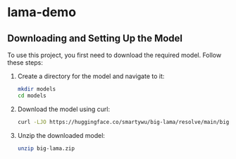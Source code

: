 # lama-demo

## Downloading and Setting Up the Model

To use this project, you first need to download the required model. Follow these steps:

1. Create a directory for the model and navigate to it:

   ```bash
   mkdir models
   cd models
   
2. Download the model using curl:

   ```bash
   curl -LJO https://huggingface.co/smartywu/big-lama/resolve/main/big-lama.zip

3. Unzip the downloaded model:

   ```bash
   unzip big-lama.zip
